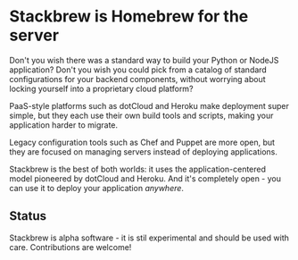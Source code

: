 # Stackbrew is Homebrew for the server

Don't you wish there was a standard way to build your Python or NodeJS application? Don't you wish you could pick from a catalog of standard configurations for your backend components, without worrying about locking yourself into a proprietary cloud platform?

PaaS-style platforms such as dotCloud and Heroku make deployment super simple, but they each use their own build tools and scripts, making your application harder to migrate.

Legacy configuration tools such as Chef and Puppet are more open, but they are focused on managing servers instead of deploying applications.


Stackbrew is the best of both worlds: it uses the application-centered model pioneered by dotCloud and Heroku. And it's completely open - you can use it to deploy your application *anywhere*.



## Status

Stackbrew is alpha software - it is stil experimental and should be used with care. Contributions are welcome!

